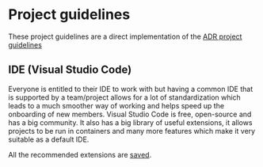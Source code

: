 # Project guidelines

These project guidelines are a direct implementation of the [ADR project guidelines](../adr/0002-project-guidelines.md)

## IDE (Visual Studio Code)

Everyone is entitled to their IDE to work with but having a common IDE that is supported by a team/project allows for a lot of standardization which leads to a much smoother way of working and helps speed up the onboarding of new members.
Visual Studio Code is free, open-source and has a big community. It also has a big library of useful extensions, it allows projects to be run in containers and many more features which make it very suitable as a default IDE.

All the recommended extensions are [saved](../../.vscode/extensions.json).
